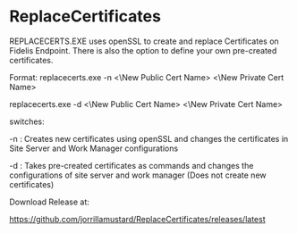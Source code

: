 # ReplaceCertificates

REPLACECERTS.EXE uses openSSL to create and replace Certificates on Fidelis Endpoint. There is also the option to define your own pre-created certificates.

Format: 
replacecerts.exe -n <\New Public Cert Name> <\New Private Cert Name>

replacecerts.exe -d <\New Public Cert Name> <\New Private Cert Name>

switches:

-n : Creates new certificates using openSSL and changes the certificates in Site Server and Work Manager configurations

-d : Takes pre-created certificates as commands and changes the configurations of site server and work manager (Does not create new certificates)

Download Release at:

https://github.com/jorrillamustard/ReplaceCertificates/releases/latest

